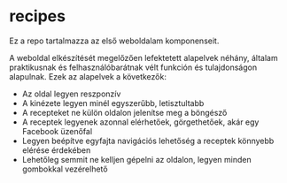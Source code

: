 # recipes

Ez a repo tartalmazza az első weboldalam komponenseit. 

A weboldal elkészítését megelőzően lefektetett alapelvek néhány, általam praktikusnak és felhasználóbarátnak vélt funkción és tulajdonságon alapulnak. Ezek az alapelvek a következők:

- Az oldal legyen reszponzív
- A kinézete legyen minél egyszerűbb, letisztultabb
- A recepteket ne külön oldalon jelenítse meg a böngésző
- A receptek legyenek azonnal elérhetőek, görgethetőek, akár egy Facebook üzenőfal
- Legyen beépítve egyfajta navigációs lehetőség a receptek könnyebb elérése érdekében
- Lehetőleg semmit ne kelljen gépelni az oldalon, legyen minden gombokkal vezérelhető